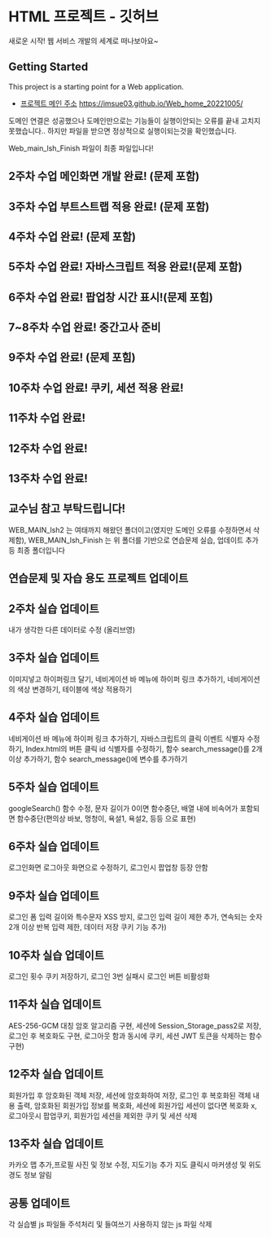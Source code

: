 # HTML 프로젝트 - 깃허브
새로운 시작! 웹 서비스 개발의 세계로 떠나보아요~
## Getting Started
This project is a starting point for a Web application.
- [프로젝트 메인 주소](https://imsue03.github.io/Web_home_20221005/) https://imsue03.github.io/Web_home_20221005/

도메인 연결은 성공했으나 도메인만으로는 기능들이 실행이안되는 오류를 끝내 고치지못했습니다.. 하지만 파일을 받으면 정상적으로 실행이되는것을 확인했습니다.

Web_main_lsh_Finish 파일이 최종 파일입니다!
## 2주차 수업 메인화면 개발 완료! (문제 포함)
## 3주차 수업 부트스트랩 적용 완료! (문제 포함)
## 4주차 수업 완료! (문제 포함)
## 5주차 수업 완료! 자바스크립트 적용 완료!(문제 포함)
## 6주차 수업 완료! 팝업창 시간 표시!(문제 포힘)
## 7~8주차 수업 완료! 중간고사 준비
## 9주차 수업 완료! (문제 포힘)
## 10주차 수업 완료! 쿠키, 세션 적용 완료!
## 11주차 수업 완료! 
## 12주차 수업 완료!
## 13주차 수업 완료!

## 교수님 참고 부탁드립니다! 
WEB_MAIN_lsh2 는 여태까지 해왔던 폴더이고(였지만 도메인 오류를 수정하면서 삭제함), WEB_MAIN_lsh_Finish 는 위 폴더를 기반으로 연습문제 실습, 업데이트 추가 등 최종 폴더입니다

## 연습문제 및 자습 용도 프로젝트 업데이트

## 2주차 실습 업데이트
내가 생각한 다른 데이터로 수정 (올리브영)

## 3주차 실습 업데이트
이미지넣고 하이퍼링크 달기, 네비게이션 바 메뉴에 하이퍼 링크 추가하기, 네비게이션의 색상 변경하기, 테이블에 색상 적용하기

## 4주차 실습 업데이트
네비게이션 바 메뉴에 하이퍼 링크 추가하기, 자바스크립트의 클릭 이벤트 식별자 수정하기, Index.html의 버튼 클릭 id 식별자를 수정하기, 함수 search_message()를 2개 이상 추가하기, 함수 search_message()에 변수를 추가하기 

## 5주차 실습 업데이트
googleSearch() 함수 수정, 문자 길이가 0이면 함수중단, 배열 내에 비속어가 포함되면 함수중단(편의상 바보, 멍청이, 욕설1, 욕설2, 등등 으로 표현)

## 6주차 실습 업데이트
로그인화면 로그아웃 화면으로 수정하기, 로그인시 팝업창 등장 안함

## 9주차 실습 업데이트
로그인 폼 입력 길이와 특수문자 XSS 방지, 로그인 입력 길이 제한 추가, 연속되는 숫자 2개 이상 반복 입력 제한, 데이터 저장 쿠키 기능 추가)

## 10주차 실습 업데이트
로그인 횟수 쿠키 저장하기, 로그인 3번 실패시 로그인 버튼 비활성화

## 11주차 실습 업데이트
AES-256-GCM 대칭 암호 알고리즘 구현, 세션에 Session_Storage_pass2로 저장, 로그인 후 복호화도 구현, 로그아웃 함과 동시에 쿠키, 세션 JWT 토큰을 삭제하는 함수 구현)

## 12주차 실습 업데이트
회원가입 후 암호화된 객체 저장, 세션에 암호화하여 저장, 로그인 후 복호화된 객체 내용 출력, 암호화된 회원가입 정보를 복호화, 세션에 회원가입 세션이 없다면 복호화 x, 로그아웃시 팝업쿠키, 회원가입 세션을 제외한 쿠키 및 세션 삭제

## 13주차 실습 업데이트
카카오 맵 추가,프로필 사진 및 정보 수정, 지도기능 추가 지도 클릭시 마커생성 및 위도 경도 정보 알림

## 공통 업데이트
각 실습별 js 파일들 주석처리 및 들여쓰기
사용하지 않는 js 파일 삭제
